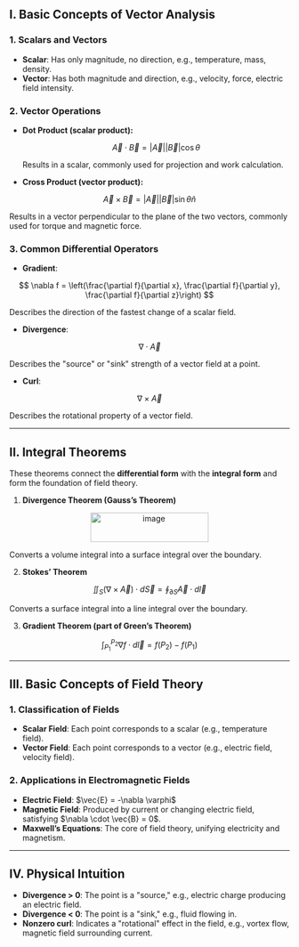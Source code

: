 
## I. Basic Concepts of Vector Analysis

### 1. Scalars and Vectors

* **Scalar**: Has only magnitude, no direction, e.g., temperature, mass, density.
* **Vector**: Has both magnitude and direction, e.g., velocity, force, electric field intensity.

### 2. Vector Operations

* **Dot Product (scalar product):**

  $$
  \vec{A}\cdot \vec{B} = |\vec{A}||\vec{B}|\cos\theta
  $$

  Results in a scalar, commonly used for projection and work calculation.

* **Cross Product (vector product):**

$$
\vec{A}\times \vec{B} = |\vec{A}||\vec{B}|\sin\theta \hat{n}
$$

Results in a vector perpendicular to the plane of the two vectors, commonly used for torque and magnetic force.

### 3. Common Differential Operators

* **Gradient**:

$$
\nabla f = \left(\frac{\partial f}{\partial x}, \frac{\partial f}{\partial y}, \frac{\partial f}{\partial z}\right)
$$

Describes the direction of the fastest change of a scalar field.

* **Divergence**:

$$
\nabla \cdot \vec{A}
$$

Describes the "source" or "sink" strength of a vector field at a point.

* **Curl**:

$$
\nabla \times \vec{A}
$$

Describes the rotational property of a vector field.

---

## II. Integral Theorems

These theorems connect the **differential form** with the **integral form** and form the foundation of field theory.

1. **Divergence Theorem (Gauss’s Theorem)**

<div align="center">
<img width="212" height="53" alt="image" src="https://github.com/user-attachments/assets/d2214d9a-3e50-48ab-a6a7-926722424bf2" />
</div>

Converts a volume integral into a surface integral over the boundary.

2. **Stokes’ Theorem**

$$
\iint_S (\nabla \times \vec{A}) \cdot d\vec{S} = \oint_{\partial S} \vec{A}\cdot d\vec{l}
$$

Converts a surface integral into a line integral over the boundary.

3. **Gradient Theorem (part of Green’s Theorem)**

$$
\int_{P_1}^{P_2} \nabla f \cdot d\vec{l} = f(P_2) - f(P_1)
$$

---

## III. Basic Concepts of Field Theory

### 1. Classification of Fields

* **Scalar Field**: Each point corresponds to a scalar (e.g., temperature field).
* **Vector Field**: Each point corresponds to a vector (e.g., electric field, velocity field).

### 2. Applications in Electromagnetic Fields

* **Electric Field**: \$\vec{E} = -\nabla \varphi\$
* **Magnetic Field**: Produced by current or changing electric field, satisfying \$\nabla \cdot \vec{B} = 0\$.
* **Maxwell’s Equations**: The core of field theory, unifying electricity and magnetism.

---

## IV. Physical Intuition

* **Divergence > 0**: The point is a "source," e.g., electric charge producing an electric field.
* **Divergence < 0**: The point is a "sink," e.g., fluid flowing in.
* **Nonzero curl**: Indicates a "rotational" effect in the field, e.g., vortex flow, magnetic field surrounding current.



